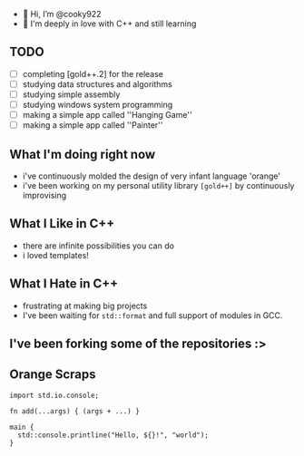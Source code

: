 - 👋 Hi, I’m @cooky922
- 🌱 I'm deeply in love with C++ and still learning

<!---
cooky922/cooky922 is a ✨ special ✨ repository because its `README.md` (this file) appears on your GitHub profile.
You can click the Preview link to take a look at your changes.
--->
## TODO
- [ ] completing [gold++.2] for the release
- [ ] studying data structures and algorithms
- [ ] studying simple assembly
- [ ] studying windows system programming
- [ ] making a simple app called ''Hanging Game''
- [ ] making a simple app called ''Painter''

## What I'm doing right now
* i've continuously molded the design of very infant language 'orange'
* i've been working on my personal utility library `[gold++]` by continuously improvising

## What I Like in C++
* there are infinite possibilities you can do
* i loved templates!

## What I Hate in C++
* frustrating at making big projects 
* I've been waiting for `std::format` and full support of modules in GCC.

## I've been forking some of the repositories :>

## Orange Scraps
```
import std.io.console;

fn add(...args) { (args + ...) }

main {
  std::console.printline("Hello, ${}!", "world");
}
```
